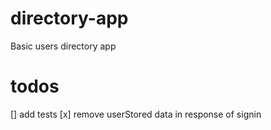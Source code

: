 # directory-app
Basic users directory app

# todos

[] add tests
[x] remove userStored data in response of signin
